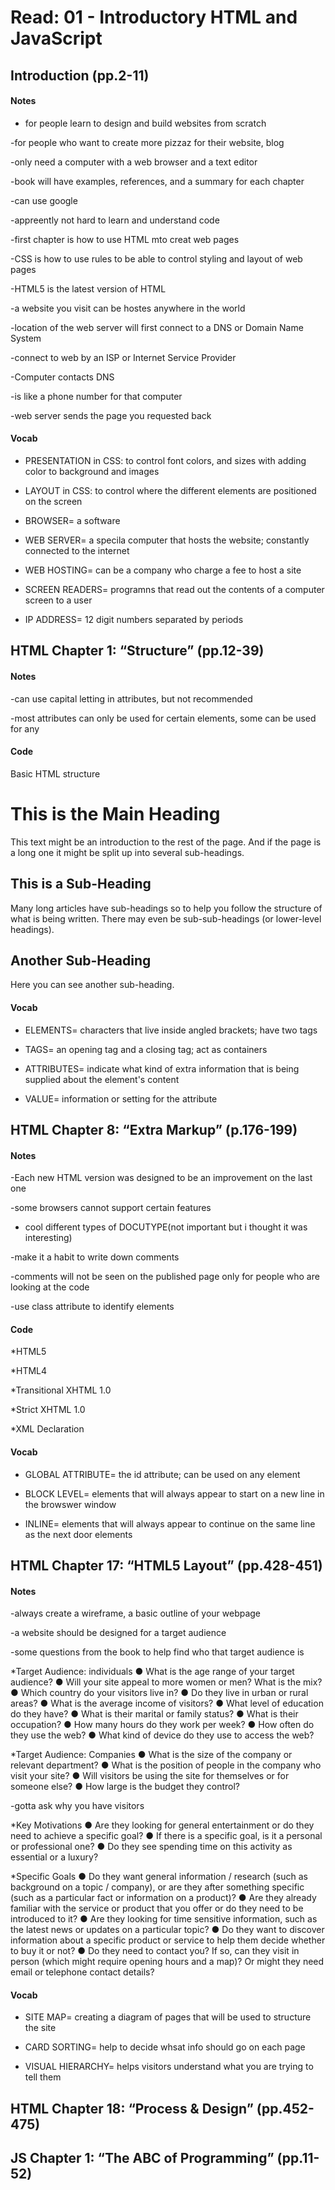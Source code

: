 # Read: 01 - Introductory HTML and JavaScript

## Introduction (pp.2-11)

#### Notes

- for people learn to design and build websites from scratch

-for people who want to create more pizzaz for their website, blog

-only need a computer with a web browser and a text editor

-book will have examples, references, and a summary for each chapter

-can use google 

-appreently not hard to learn and understand code

-first chapter is how to use HTML mto creat web pages

-CSS is how to use rules to be able to control styling and layout of web pages

-HTML5 is the latest version of HTML

-a website you visit can be hostes anywhere in the world

-location of the web server will first connect to a DNS or Domain Name System

-connect to web by an ISP or Internet Service Provider

-Computer contacts DNS

-is like a phone number for that computer

-web server sends the page you requested back

#### Vocab

- PRESENTATION in CSS: to control font colors, and sizes with adding color to background and images

- LAYOUT in CSS: to control where the different elements are positioned on the screen

- BROWSER= a software

- WEB SERVER= a specila computer that hosts the website; constantly connected to the internet

- WEB HOSTING= can be a company who charge a fee to host a site

- SCREEN READERS= programns that read out the contents of a computer screen to a user

- IP ADDRESS= 12 digit numbers separated by periods


## HTML Chapter 1: “Structure” (pp.12-39)

#### Notes

-can use capital letting in attributes, but not recommended

-most attributes can only be used for certain elements, some can be used for any

#### Code

Basic HTML structure

<html>
  <body>
   <h1>This is the Main Heading</h1>
    <p>This text might be an introduction to the rest of
 the page. And if the page is a long one it might
 be split up into several sub-headings.<p>
   <h2>This is a Sub-Heading</h2>
    <p>Many long articles have sub-headings so to help
 you follow the structure of what is being written.
 There may even be sub-sub-headings (or lower-level
 headings).</p>
  <h2>Another Sub-Heading</h2>
   <p>Here you can see another sub-heading.</p>
</body>
</html>

#### Vocab

- ELEMENTS= characters that live inside angled brackets; have two tags

- TAGS= an opening tag and a closing tag; act as containers

- ATTRIBUTES= indicate what kind of extra information that is being supplied about the element's content

- VALUE= information or setting for the attribute


## HTML Chapter 8: “Extra Markup” (p.176-199)

#### Notes

-Each new HTML version was designed to be an improvement on the last one

-some browsers cannot support certain features

- cool different types of DOCUTYPE(not important but i thought it was interesting)

-make it a habit to write down comments

-comments will not be seen on the published page only for people who are looking at the code

-use class attribute to identify elements

#### Code

*HTML5
<!DOCTYPE html>

*HTML4
<!DOCTYPE html PUBLIC
"-//W3C//DTD HTML 4.01 Transitional//EN"
"http://www.w3.org/TR/html4/loose.dtd">

*Transitional XHTML 1.0
<!DOCTYPE html PUBLIC
"-//W3C//DTD XHTML 1.0 Transitional//EN"
"http://www.w3.org/TR/xhtml1/DTD/
 xhtml1-transitional.dtd">

*Strict XHTML 1.0
<!DOCTYPE html PUBLIC
"-//W3C//DTD XHTML 1.0 Strict//EN"
"http://www.w3.org/TR/xhtml1/DTD/
 xhtml1-strict.dtd">

*XML Declaration
<?xml version="1.0" ?>

#### Vocab

- GLOBAL ATTRIBUTE= the id attribute; can be used on any element

- BLOCK LEVEL= elements that will always appear to start on a new line in the browswer window

- INLINE= elements that will always appear to continue on the same line as the next door elements

## HTML Chapter 17: “HTML5 Layout” (pp.428-451)

#### Notes

-always create a wireframe, a basic outline of your webpage

-a website should be designed for a target audience

-some questions from the book to help find who that target audience is

*Target Audience: individuals
● What is the age range of your target audience?
● Will your site appeal to more women or men? What is the mix?
● Which country do your visitors live in?
● Do they live in urban or rural areas?
● What is the average income of visitors?
● What level of education do they have?
● What is their marital or family status?
● What is their occupation?
● How many hours do they work per week?
● How often do they use the web?
● What kind of device do they use to access the web?

*Target Audience: Companies
● What is the size of the company or relevant department?
● What is the position of people in the company who visit your site?
● Will visitors be using the site for themselves or for someone else?
● How large is the budget they control?

-gotta ask why you have visitors

*Key Motivations
● Are they looking for general
entertainment or do they
need to achieve a specific
goal?
● If there is a specific goal, is
it a personal or professional
one?
● Do they see spending time on
this activity as essential or a
luxury?

*Specific Goals
● Do they want general
information / research (such
as background on a topic /
company), or are they after
something specific (such as a
particular fact or information
on a product)?
● Are they already familiar with
the service or product that
you offer or do they need to
be introduced to it?
● Are they looking for time
sensitive information, such as
the latest news or updates on
a particular topic?
● Do they want to discover
information about a specific
product or service to help
them decide whether to buy
it or not?
● Do they need to contact you?
If so, can they visit in person
(which might require opening
hours and a map)? Or might
they need email or telephone
contact details?

#### Vocab

- SITE MAP= creating a diagram of pages that will be used to structure the site

- CARD SORTING= help to decide whsat info should go on each page

- VISUAL HIERARCHY= helps visitors understand what you are trying to tell them


## HTML Chapter 18: “Process & Design” (pp.452-475)



## JS Chapter 1: “The ABC of Programming” (pp.11-52)



